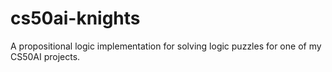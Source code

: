 # cs50ai-knights
A propositional logic implementation for solving logic puzzles for one of my CS50AI projects.
